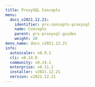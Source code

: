 ```yaml
---
title: ProxySQL Concepts
menu:
  docs_v2021.12.21:
    identifier: prx-concepts-proxysql
    name: Concepts
    parent: prx-proxysql-guides
    weight: 20
menu_name: docs_v2021.12.21
info:
  autoscaler: v0.9.2
  cli: v0.24.0
  community: v0.24.2
  enterprise: v0.11.2
  installer: v2021.12.21
  version: v2021.12.21
---
```


